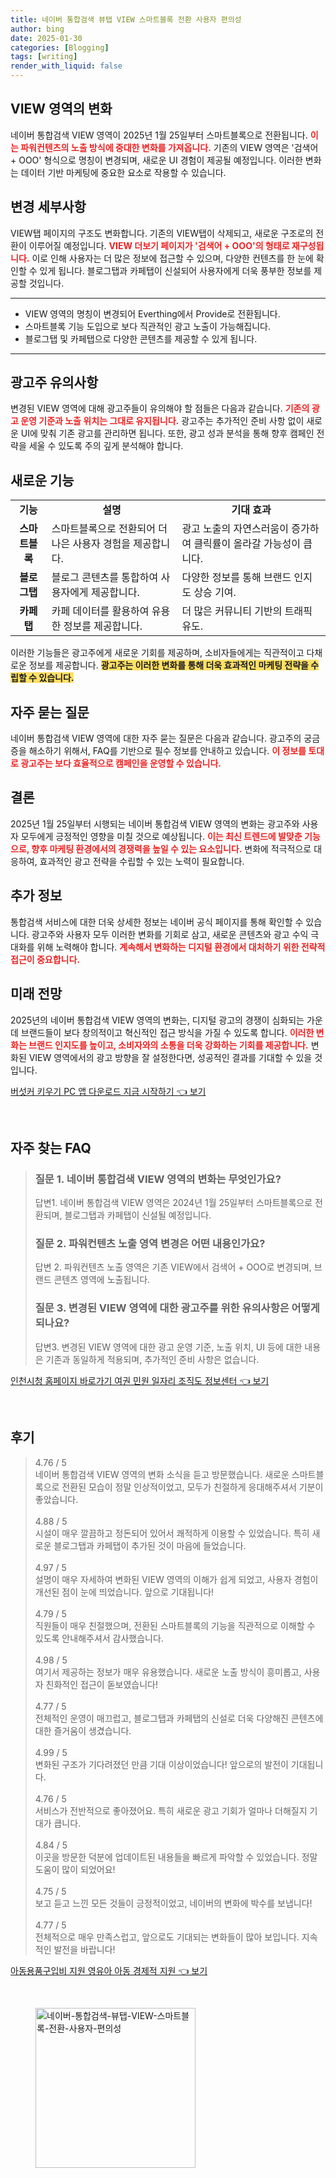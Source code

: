 ```yaml
---
title: 네이버 통합검색 뷰탭 VIEW 스마트블록 전환 사용자 편의성
author: bing
date: 2025-01-30
categories: [Blogging]
tags: [writing]
render_with_liquid: false
---
```



<h2 id='VIEW_영역_변화'>VIEW 영역의 변화</h2>

<p>네이버 통합검색 VIEW 영역이 2025년 1월 25일부터 스마트블록으로 전환됩니다. <b><span style="color: #ee2323;">이는 파워컨텐츠의 노출 방식에 중대한 변화를 가져옵니다.</span></b> 기존의 VIEW 영역은 '검색어 + OOO' 형식으로 명칭이 변경되며, 새로운 UI 경험이 제공될 예정입니다. 이러한 변화는 데이터 기반 마케팅에 중요한 요소로 작용할 수 있습니다.</p>

<h2 id='변경_세부사항'>변경 세부사항</h2>

<p>VIEW탭 페이지의 구조도 변화합니다. 기존의 VIEW탭이 삭제되고, 새로운 구조로의 전환이 이루어질 예정입니다. <b><span style="color: #ee2323;">VIEW 더보기 페이지가 '검색어 + OOO'의 형태로 재구성됩니다.</span></b> 이로 인해 사용자는 더 많은 정보에 접근할 수 있으며, 다양한 컨텐츠를 한 눈에 확인할 수 있게 됩니다. 블로그탭과 카페탭이 신설되어 사용자에게 더욱 풍부한 정보를 제공할 것입니다.</p>

<hr />

<ul>
    <li>VIEW 영역의 명칭이 변경되어 Everthing에서 Provide로 전환됩니다.</li>
    <li>스마트블록 기능 도입으로 보다 직관적인 광고 노출이 가능해집니다.</li>
    <li>블로그탭 및 카페탭으로 다양한 콘텐츠를 제공할 수 있게 됩니다.</li>
</ul>

<hr />

<h2 id='광고주_유의사항'>광고주 유의사항</h2>

<p>변경된 VIEW 영역에 대해 광고주들이 유의해야 할 점들은 다음과 같습니다. <b><span style="color: #ee2323;">기존의 광고 운영 기준과 노출 위치는 그대로 유지됩니다.</span></b> 광고주는 추가적인 준비 사항 없이 새로운 UI에 맞춰 기존 광고를 관리하면 됩니다. 또한, 광고 성과 분석을 통해 향후 캠페인 전략을 세울 수 있도록 주의 깊게 분석해야 합니다.</p>

<h2 id='새로운_기능'>새로운 기능</h2>

<table>
    <tr>
        <td style="text-align: center; height: 17px;"><b>기능</b></td>
        <td style="text-align: center; height: 17px;"><b>설명</b></td>
        <td style="text-align: center; height: 17px;"><b>기대 효과</b></td>
    </tr>
    <tr>
        <td style="text-align: center; height: 17px;"><b>스마트블록</b></td>
        <td>스마트블록으로 전환되어 더 나은 사용자 경험을 제공합니다.</td>
        <td>광고 노출의 자연스러움이 증가하여 클릭률이 올라갈 가능성이 큽니다.</td>
    </tr>
    <tr>
        <td style="text-align: center; height: 17px;"><b>블로그탭</b></td>
        <td>블로그 콘텐츠를 통합하여 사용자에게 제공합니다.</td>
        <td>다양한 정보를 통해 브랜드 인지도 상승 기여.</td>
    </tr>
    <tr>
        <td style="text-align: center; height: 17px;"><b>카페탭</b></td>
        <td>카페 데이터를 활용하여 유용한 정보를 제공합니다.</td>
        <td>더 많은 커뮤니티 기반의 트래픽 유도.</td>
    </tr>
</table>

<p>이러한 기능들은 광고주에게 새로운 기회를 제공하며, 소비자들에게는 직관적이고 다채로운 정보를 제공합니다. <b><span style="background-color: #ffe066;">광고주는 이러한 변화를 통해 더욱 효과적인 마케팅 전략을 수립할 수 있습니다.</span></b></p>

<h2 id='FAQ'>자주 묻는 질문</h2>

<p>네이버 통합검색 VIEW 영역에 대한 자주 묻는 질문은 다음과 같습니다. 광고주의 궁금증을 해소하기 위해서, FAQ를 기반으로 필수 정보를 안내하고 있습니다. <b><span style="color: #ee2323;">이 정보를 토대로 광고주는 보다 효율적으로 캠페인을 운영할 수 있습니다.</span></b></p>

<h2 id='결론'>결론</h2>

<p>2025년 1월 25일부터 시행되는 네이버 통합검색 VIEW 영역의 변화는 광고주와 사용자 모두에게 긍정적인 영향을 미칠 것으로 예상됩니다. <b><span style="color: #ee2323;">이는 최신 트렌드에 발맞춘 기능으로, 향후 마케팅 환경에서의 경쟁력을 높일 수 있는 요소입니다.</span></b> 변화에 적극적으로 대응하여, 효과적인 광고 전략을 수립할 수 있는 노력이 필요합니다.</p>

<h2 id='추가_정보'>추가 정보</h2>

<p>통합검색 서비스에 대한 더욱 상세한 정보는 네이버 공식 페이지를 통해 확인할 수 있습니다. 광고주와 사용자 모두 이러한 변화를 기회로 삼고, 새로운 콘텐츠와 광고 수익 극대화를 위해 노력해야 합니다. <b><span style="color: #ee2323;">계속해서 변화하는 디지털 환경에서 대처하기 위한 전략적 접근이 중요합니다.</span></b></p>

<h2 id='미래_전망'>미래 전망</h2>

<p>2025년의 네이버 통합검색 VIEW 영역의 변화는, 디지털 광고의 경쟁이 심화되는 가운데 브랜드들이 보다 창의적이고 혁신적인 접근 방식을 가질 수 있도록 합니다. <b><span style="color: #ee2323;">이러한 변화는 브랜드 인지도를 높이고, 소비자와의 소통을 더욱 강화하는 기회를 제공합니다.</span></b> 변화된 VIEW 영역에서의 광고 방향을 잘 설정한다면, 성공적인 결과를 기대할 수 있을 것입니다.</p>


<p><a class="click-button" title="버섯커 키우기 PC 앱 다운로드 지금 시작하기" href="https://afficreate.github.io/posts/%EB%B2%84%EC%84%AF%EC%BB%A4-%ED%82%A4%EC%9A%B0%EA%B8%B0-PC-%EC%95%B1-%EB%8B%A4%EC%9A%B4%EB%A1%9C%EB%93%9C-%EC%A7%80%EA%B8%88-%EC%8B%9C%EC%9E%91%ED%95%98%EA%B8%B0/" rel="dofollow">버섯커 키우기 PC 앱 다운로드 지금 시작하기 👈 보기</a></p><br>
<h2 id='자주_찾는_FAQ'>자주 찾는 FAQ</h2>
<div itemscope="" itemtype="https://schema.org/FAQPage"> 
<blockquote> 
<div itemscope="" itemprop="mainEntity" itemtype="https://schema.org/Question"> 
<h3 itemprop="name">질문 1. 네이버 통합검색 VIEW 영역의 변화는 무엇인가요?</h3> 
<div itemscope="" itemprop="acceptedAnswer" itemtype="https://schema.org/Answer"> 
<span itemprop="text"> 
<p>답변1. 네이버 통합검색 VIEW 영역은 2024년 1월 25일부터 스마트블록으로 전환되며, 블로그탭과 카페탭이 신설될 예정입니다.</p> 
</span> 
</div> 
</div> 

<div itemscope="" itemprop="mainEntity" itemtype="https://schema.org/Question"> 
<h3 itemprop="name">질문 2. 파워컨텐츠 노출 영역 변경은 어떤 내용인가요?</h3> 
<div itemscope="" itemprop="acceptedAnswer" itemtype="https://schema.org/Answer"> 
<span itemprop="text"> 
<p>답변 2. 파워컨텐츠 노출 영역은 기존 VIEW에서 검색어 + OOO로 변경되며, 브랜드 콘텐츠 영역에 노출됩니다.</p> 
</span> 
</div> 
</div> 

<div itemscope="" itemprop="mainEntity" itemtype="https://schema.org/Question"> 
<h3 itemprop="name">질문 3. 변경된 VIEW 영역에 대한 광고주를 위한 유의사항은 어떻게 되나요?</h3> 
<div itemscope="" itemprop="acceptedAnswer" itemtype="https://schema.org/Answer"> 
<span itemprop="text"> 
<p>답변3. 변경된 VIEW 영역에 대한 광고 운영 기준, 노출 위치, UI 등에 대한 내용은 기존과 동일하게 적용되며, 추가적인 준비 사항은 없습니다.</p> 
</span> 
</div> 
</div> 
</blockquote> 
</div>
<p><a class="click-button" title="인천시청 홈페이지 바로가기 여권 민원 일자리 조직도 정보센터" href="https://afficreate.github.io/posts/%EC%9D%B8%EC%B2%9C%EC%8B%9C%EC%B2%AD-%ED%99%88%ED%8E%98%EC%9D%B4%EC%A7%80-%EB%B0%94%EB%A1%9C%EA%B0%80%EA%B8%B0-%EC%97%AC%EA%B6%8C-%EB%AF%BC%EC%9B%90-%EC%9D%BC%EC%9E%90%EB%A6%AC-%EC%A1%B0%EC%A7%81%EB%8F%84-%EC%A0%95%EB%B3%B4%EC%84%BC%ED%84%B0/" rel="dofollow">인천시청 홈페이지 바로가기 여권 민원 일자리 조직도 정보센터 👈 보기</a></p><br>
<h2 id='후기'>후기</h2>
<div itemscope itemtype="https://schema.org/Product">
  <blockquote>
  <div itemprop="review" itemscope itemtype="https://schema.org/Review">
      <div itemprop="reviewRating" itemscope itemtype="https://schema.org/Rating"> <span itemprop="ratingValue">4.76</span> / <span itemprop="bestRating">5</span> </div>
      <span itemprop="reviewBody">네이버 통합검색 VIEW 영역의 변화 소식을 듣고 방문했습니다. 새로운 스마트블록으로 전환된 모습이 정말 인상적이었고, 모두가 친절하게 응대해주셔서 기분이 좋았습니다.</span>
  </div>
  <br>
  <div itemprop="review" itemscope itemtype="https://schema.org/Review">
      <div itemprop="reviewRating" itemscope itemtype="https://schema.org/Rating"> <span itemprop="ratingValue">4.88</span> / <span itemprop="bestRating">5</span> </div>
      <span itemprop="reviewBody">시설이 매우 깔끔하고 정돈되어 있어서 쾌적하게 이용할 수 있었습니다. 특히 새로운 블로그탭과 카페탭이 추가된 것이 마음에 들었습니다.</span>
  </div>
  <br>
  <div itemprop="review" itemscope itemtype="https://schema.org/Review">
      <div itemprop="reviewRating" itemscope itemtype="https://schema.org/Rating"> <span itemprop="ratingValue">4.97</span> / <span itemprop="bestRating">5</span> </div>
      <span itemprop="reviewBody">설명이 매우 자세하여 변화된 VIEW 영역의 이해가 쉽게 되었고, 사용자 경험이 개선된 점이 눈에 띄었습니다. 앞으로 기대됩니다!</span>
  </div>
  <br>
  <div itemprop="review" itemscope itemtype="https://schema.org/Review">
      <div itemprop="reviewRating" itemscope itemtype="https://schema.org/Rating"> <span itemprop="ratingValue">4.79</span> / <span itemprop="bestRating">5</span> </div>
      <span itemprop="reviewBody">직원들이 매우 친절했으며, 전환된 스마트블록의 기능을 직관적으로 이해할 수 있도록 안내해주셔서 감사했습니다.</span>
  </div>
  <br>
  <div itemprop="review" itemscope itemtype="https://schema.org/Review">
      <div itemprop="reviewRating" itemscope itemtype="https://schema.org/Rating"> <span itemprop="ratingValue">4.98</span> / <span itemprop="bestRating">5</span> </div>
      <span itemprop="reviewBody">여기서 제공하는 정보가 매우 유용했습니다. 새로운 노출 방식이 흥미롭고, 사용자 친화적인 접근이 돋보였습니다!</span>
  </div>
  <br>
  <div itemprop="review" itemscope itemtype="https://schema.org/Review">
      <div itemprop="reviewRating" itemscope itemtype="https://schema.org/Rating"> <span itemprop="ratingValue">4.77</span> / <span itemprop="bestRating">5</span> </div>
      <span itemprop="reviewBody">전체적인 운영이 매끄럽고, 블로그탭과 카페탭의 신설로 더욱 다양해진 콘텐츠에 대한 즐거움이 생겼습니다.</span>
  </div>
  <br>
  <div itemprop="review" itemscope itemtype="https://schema.org/Review">
      <div itemprop="reviewRating" itemscope itemtype="https://schema.org/Rating"> <span itemprop="ratingValue">4.99</span> / <span itemprop="bestRating">5</span> </div>
      <span itemprop="reviewBody">변화된 구조가 기다려졌던 만큼 기대 이상이었습니다! 앞으로의 발전이 기대됩니다.</span>
  </div>
  <br>
  <div itemprop="review" itemscope itemtype="https://schema.org/Review">
      <div itemprop="reviewRating" itemscope itemtype="https://schema.org/Rating"> <span itemprop="ratingValue">4.76</span> / <span itemprop="bestRating">5</span> </div>
      <span itemprop="reviewBody">서비스가 전반적으로 좋아졌어요. 특히 새로운 광고 기회가 얼마나 더해질지 기대가 큽니다.</span>
  </div>
  <br>
  <div itemprop="review" itemscope itemtype="https://schema.org/Review">
      <div itemprop="reviewRating" itemscope itemtype="https://schema.org/Rating"> <span itemprop="ratingValue">4.84</span> / <span itemprop="bestRating">5</span> </div>
      <span itemprop="reviewBody">이곳을 방문한 덕분에 업데이트된 내용들을 빠르게 파악할 수 있었습니다. 정말 도움이 많이 되었어요!</span>
  </div>
  <br>
  <div itemprop="review" itemscope itemtype="https://schema.org/Review">
      <div itemprop="reviewRating" itemscope itemtype="https://schema.org/Rating"> <span itemprop="ratingValue">4.75</span> / <span itemprop="bestRating">5</span> </div>
      <span itemprop="reviewBody">보고 듣고 느낀 모든 것들이 긍정적이었고, 네이버의 변화에 박수를 보냅니다!</span>
  </div>
  <br>
  <div itemprop="review" itemscope itemtype="https://schema.org/Review">
      <div itemprop="reviewRating" itemscope itemtype="https://schema.org/Rating"> <span itemprop="ratingValue">4.77</span> / <span itemprop="bestRating">5</span> </div>
      <span itemprop="reviewBody">전체적으로 매우 만족스럽고, 앞으로도 기대되는 변화들이 많아 보입니다. 지속적인 발전을 바랍니다!</span>
  </div>
  </blockquote>
</div>
<p><a class="click-button" title="아동용품구입비 지원 영유아 아동 경제적 지원" href="https://afficreate.github.io/posts/%EC%95%84%EB%8F%99%EC%9A%A9%ED%92%88%EA%B5%AC%EC%9E%85%EB%B9%84-%EC%A7%80%EC%9B%90-%EC%98%81%EC%9C%A0%EC%95%84-%EC%95%84%EB%8F%99-%EA%B2%BD%EC%A0%9C%EC%A0%81-%EC%A7%80%EC%9B%90/" rel="dofollow">아동용품구입비 지원 영유아 아동 경제적 지원 👈 보기</a></p><br>
<figure class="image"><img src="https://afficreate.github.io/assets/img/thumbnail/네이버-통합검색-뷰탭-VIEW-스마트블록-전환-사용자-편의성.webp" alt="네이버-통합검색-뷰탭-VIEW-스마트블록-전환-사용자-편의성" width="256" height="256"></figure>